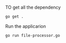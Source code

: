 
TO get all the dependency 

```sh
go get .
```
Run the applicarion
```sh
go run file-processor.go
``` 